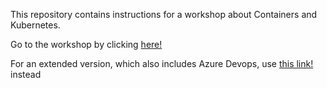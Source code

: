 This repository contains instructions for a workshop about Containers and Kubernetes. 

Go to the workshop by clicking <a href="https://github.com/pelithne/k8s/blob/master/workshop.md">here!</a>

For an extended version, which also includes Azure Devops, use <a href="https://github.com/pelithne/k8s/blob/master/workshop-devops.md">this link!</a> instead
